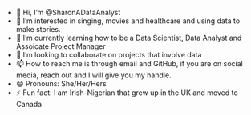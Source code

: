 - 👋 Hi, I’m @SharonADataAnalyst
- 👀 I’m interested in singing, movies and healthcare and using data to make stories.
- 🌱 I’m currently learning how to be a Data Scientist, Data Analyst and Assoicate Project Manager
- 💞️ I’m looking to collaborate on projects that involve data 
- 📫 How to reach me is through email and GitHub, if you are on social media, reach out and I will give you my handle. 
- 😄 Pronouns: She/Her/Hers
- ⚡ Fun fact: I am Irish-Nigerian that grew up in the UK and moved to Canada

<!---
SharonADataAnalyst/SharonADataAnalyst is a ✨ special ✨ repository because its `README.md` (this file) appears on your GitHub profile.
You can click the Preview link to take a look at your changes.
--->

